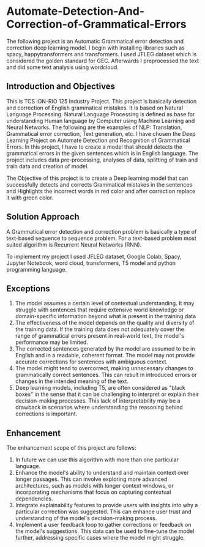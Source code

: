 # Automate-Detection-And-Correction-of-Grammatical-Errors

The following project is an Automatic Grammatical error detection and correction deep learning model. I begin with installing libraries such as spacy, happytransformers and transformers. I used JFLEG dataset which is considered the golden standard for GEC. Afterwards I preprocessed the text and did some text analysis using wordcloud.


## Introduction and Objectives

This is TCS iON-RIO 125 Industry Project. This project is basically detection and correction of English grammatical mistakes. It is based on Natural Language Processing. Natural Language Processing is defined as base for understanding Human language by Computer using Machine Learning and Neural Networks. The following are the examples of NLP: Translation, Grammatical error correction, Text generation, etc. I have chosen the Deep Learning Project on Automate Detection and Recognition of Grammatical Errors. In this project, I have to create a model that should detects the grammatical errors in the given sentences which is in English language. The project includes data pre-processing, analyses of data, splitting of train and train data and creation of model.

The Objective of this project is to create a Deep learning model that can successfully detects and corrects Grammatical mistakes in the sentences and Highlights the incorrect words in red color and after correction replace it with green color.


## Solution Approach

A Grammatical error detection and correction problem is basically a type of text-based sequence to sequence problem. For a text-based problem most suited algorithm is Recurrent Neural Networks (RNN). 


To implement my project I used JFLEG dataset, Google Colab, Spacy, Jupyter Notebook, word cloud, transformers, T5 model and python programming language.


## Exceptions

1)	The model assumes a certain level of contextual understanding. It may struggle with sentences that require extensive world knowledge or domain-specific information beyond what is present in the training data
2)	The effectiveness of the model depends on the quality and diversity of the training data. If the training data does not adequately cover the range of grammatical errors present in real-world text, the model's performance may be limited.
3)	The corrected sentences generated by the model are assumed to be in English and in a readable, coherent format. The model may not provide accurate corrections for sentences with ambiguous context.
4)	The model might tend to overcorrect, making unnecessary changes to grammatically correct sentences. This can result in introduced errors or changes in the intended meaning of the text.
5)	Deep learning models, including T5, are often considered as "black boxes" in the sense that it can be challenging to interpret or explain their decision-making processes. This lack of interpretability may be a drawback in scenarios where understanding the reasoning behind corrections is important.

## Enhancement

The enhancement scope of this project are follows:
1)	In future we can use this algorithm with more than one particular language.
2)	Enhance the model's ability to understand and maintain context over longer passages. This can involve exploring more advanced architectures, such as models with longer context windows, or incorporating mechanisms that focus on capturing contextual dependencies.
3)	Integrate explainability features to provide users with insights into why a particular correction was suggested. This can enhance user trust and understanding of the model's decision-making process.
4)	Implement a user feedback loop to gather corrections or feedback on the model's suggestions. This data can be used to fine-tune the model further, addressing specific cases where the model might struggle.
